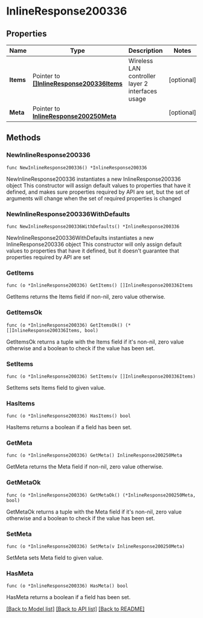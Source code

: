 # InlineResponse200336

## Properties

Name | Type | Description | Notes
------------ | ------------- | ------------- | -------------
**Items** | Pointer to [**[]InlineResponse200336Items**](InlineResponse200336Items.md) | Wireless LAN controller layer 2 interfaces usage | [optional] 
**Meta** | Pointer to [**InlineResponse200250Meta**](InlineResponse200250Meta.md) |  | [optional] 

## Methods

### NewInlineResponse200336

`func NewInlineResponse200336() *InlineResponse200336`

NewInlineResponse200336 instantiates a new InlineResponse200336 object
This constructor will assign default values to properties that have it defined,
and makes sure properties required by API are set, but the set of arguments
will change when the set of required properties is changed

### NewInlineResponse200336WithDefaults

`func NewInlineResponse200336WithDefaults() *InlineResponse200336`

NewInlineResponse200336WithDefaults instantiates a new InlineResponse200336 object
This constructor will only assign default values to properties that have it defined,
but it doesn't guarantee that properties required by API are set

### GetItems

`func (o *InlineResponse200336) GetItems() []InlineResponse200336Items`

GetItems returns the Items field if non-nil, zero value otherwise.

### GetItemsOk

`func (o *InlineResponse200336) GetItemsOk() (*[]InlineResponse200336Items, bool)`

GetItemsOk returns a tuple with the Items field if it's non-nil, zero value otherwise
and a boolean to check if the value has been set.

### SetItems

`func (o *InlineResponse200336) SetItems(v []InlineResponse200336Items)`

SetItems sets Items field to given value.

### HasItems

`func (o *InlineResponse200336) HasItems() bool`

HasItems returns a boolean if a field has been set.

### GetMeta

`func (o *InlineResponse200336) GetMeta() InlineResponse200250Meta`

GetMeta returns the Meta field if non-nil, zero value otherwise.

### GetMetaOk

`func (o *InlineResponse200336) GetMetaOk() (*InlineResponse200250Meta, bool)`

GetMetaOk returns a tuple with the Meta field if it's non-nil, zero value otherwise
and a boolean to check if the value has been set.

### SetMeta

`func (o *InlineResponse200336) SetMeta(v InlineResponse200250Meta)`

SetMeta sets Meta field to given value.

### HasMeta

`func (o *InlineResponse200336) HasMeta() bool`

HasMeta returns a boolean if a field has been set.


[[Back to Model list]](../README.md#documentation-for-models) [[Back to API list]](../README.md#documentation-for-api-endpoints) [[Back to README]](../README.md)


